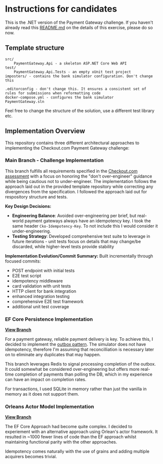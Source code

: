 # Instructions for candidates

This is the .NET version of the Payment Gateway challenge. If you haven't already read this [README.md](https://github.com/cko-recruitment/) on the details of this exercise, please do so now. 

## Template structure
```
src/
    PaymentGateway.Api - a skeleton ASP.NET Core Web API
test/
    PaymentGateway.Api.Tests - an empty xUnit test project
imposters/ - contains the bank simulator configuration. Don't change this

.editorconfig - don't change this. It ensures a consistent set of rules for submissions when reformatting code
docker-compose.yml - configures the bank simulator
PaymentGateway.sln
```

Feel free to change the structure of the solution, use a different test library etc.

## Implementation Overview

This repository contains three different architectural approaches to implementing the Checkout.com Payment Gateway challenge:

### Main Branch - Challenge Implementation

This branch fulfills all requirements specified in the [Checkout.com assessment](docs/assessment.md) with a focus on honoring the "don't over-engineer" guidance while being cautious not to under-engineer. The implementation follows the approach laid out in the provided template repository while correcting any divergences from the specification. I followed the approach laid out for respository structure and tests.

**Key Design Decisions:**

- **Engineering Balance**: Avoided over-engineering per brief, but  real-world payment gateways always have an idempotency key. I took the same header `Cko-Idempotency-Key`. To not include this I would consider it under-engineering.
- **Testing Strategy**: Developed comprehensive test suite to leverage in future iterations - unit tests focus on details that may change/be discarded, while higher-level tests provide stability

**Implementation Evolution/Commit Summary:**
Built incrementally through focused commits:

- POST endpoint with initial tests
- E2E test script
- idempotency middleware
- card validation with unit tests
- HTTP client for bank integration
- enhanced integration testing
- comprehensive E2E test framework
- additional unit test coverage

### EF Core Persistence Implementation

[**View Branch**](https://github.com/dave-hillier/payment-gateway-challenge-dotnet/tree/ef-core-persistence)

For a payment gateway, reliable payment delivery is key. To achieve this, I decided to implement the [outbox pattern](https://en.wikipedia.org/wiki/Inbox_and_outbox_pattern). The simulator does not have idempotency, therefore I'm assuming that reconcilliation is necessary later on to eliminate any duplicates that may happen.

This branch leverages Redis to signal processing completion of the outbox. It could somewhat be considered over-engineering but offers more real-time completion of payments than polling the DB, which in my experience can have an impact on completion rates.

For transactions, I used SQLite in memory rather than just the vanilla in memory as it does not support them.

### Orleans Actor Model Implementation

[**View Branch**](https://github.com/dave-hillier/payment-gateway-challenge-dotnet/tree/orleans-migration)

The EF Core Approach had become quite complex. I decided to experiement with an alternative approach using Orlean's actor framework. It resulted in ~1000 fewer lines of code than the EF approach whilst maintaining functional parity with the other approaches.

Idempotency comes naturally with the use of grains and adding multiple acquirers becomes trivial.